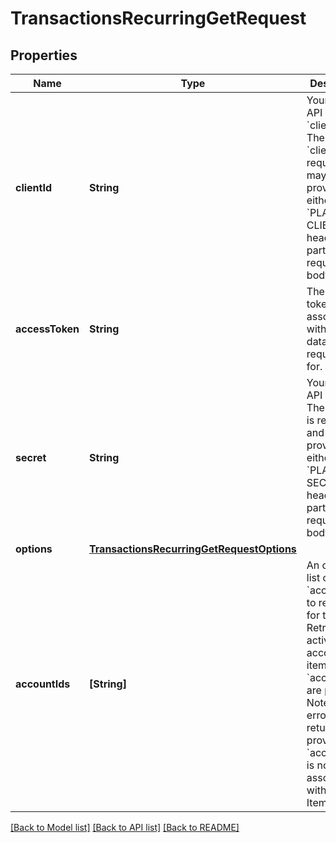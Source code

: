 # TransactionsRecurringGetRequest

## Properties
Name | Type | Description | Notes
------------ | ------------- | ------------- | -------------
**clientId** | **String** | Your Plaid API &#x60;client_id&#x60;. The &#x60;client_id&#x60; is required and may be provided either in the &#x60;PLAID-CLIENT-ID&#x60; header or as part of a request body. | [optional] 
**accessToken** | **String** | The access token associated with the Item data is being requested for. | 
**secret** | **String** | Your Plaid API &#x60;secret&#x60;. The &#x60;secret&#x60; is required and may be provided either in the &#x60;PLAID-SECRET&#x60; header or as part of a request body. | [optional] 
**options** | [**TransactionsRecurringGetRequestOptions**](TransactionsRecurringGetRequestOptions.md) |  | [optional] 
**accountIds** | **[String]** | An optional list of &#x60;account_ids&#x60; to retrieve for the Item. Retrieves all active accounts on item if no &#x60;account_id&#x60;s are provided.  Note: An error will be returned if a provided &#x60;account_id&#x60; is not associated with the Item. | [optional] 

[[Back to Model list]](../README.md#documentation-for-models) [[Back to API list]](../README.md#documentation-for-api-endpoints) [[Back to README]](../README.md)


